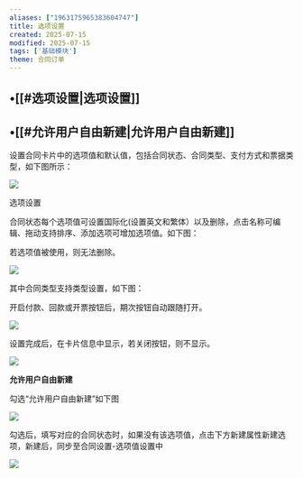 ```yaml
---
aliases: ["1963175965383604747"]
title: 选项设置
created: 2025-07-15
modified: 2025-07-15
tags: ['基础模块']
theme: 合同订单
---
```


## •[[#选项设置|选项设置]]

## •[[#允许用户自由新建|允许用户自由新建]]

设置合同卡片中的选项值和默认值，包括合同状态、合同类型、支付方式和票据类型，如下图所示：

![](92b568af6ab718f277ada3d18c525387.jpg)

选项设置

合同状态每个选项值可设置国际化(设置英文和繁体）以及删除，点击名称可编辑、拖动支持排序、添加选项可增加选项值。如下图：

若选项值被使用，则无法删除。

![](791ab0c2b0994b98fa8c5d96ed0f004a.jpg)

其中合同类型支持类型设置，如下图：

开启付款、回款或开票按钮后，期次按钮自动跟随打开。

![](84159a9552498ccb9ee5b8ba7a64d1dc.jpg)

设置完成后，在卡片信息中显示，若关闭按钮，则不显示。

![](5953826a87be8e32a122c279f2ba0a6a.jpg)

**允许用户自由新建**

勾选“允许用户自由新建”如下图

![](785f10ab3ad3a3616888b61b5c669a98.jpg)

勾选后，填写对应的合同状态时，如果没有该选项值，点击下方新建属性新建选项，新建后，同步至合同设置-选项值设置中

![](5c9a46502a4379f7259fa9bdf38b6b56.jpg)